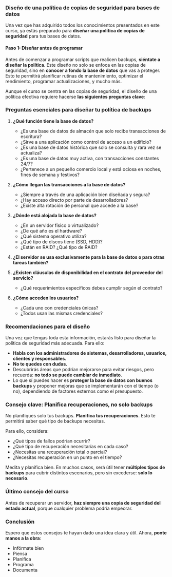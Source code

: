### Diseño de una política de copias de seguridad para bases de datos

Una vez que has adquirido todos los conocimientos presentados en este curso, ya estás preparado para **diseñar una política de copias de seguridad** para tus bases de datos.

#### Paso 1: Diseñar antes de programar

Antes de comenzar a programar scripts que realicen backups, **siéntate a diseñar la política**. Este diseño no solo se enfoca en las copias de seguridad, sino en **conocer a fondo la base de datos** que vas a proteger. Esto te permitirá planificar rutinas de mantenimiento, optimizar el rendimiento, programar actualizaciones, y mucho más.

Aunque el curso se centra en las copias de seguridad, el diseño de una política efectiva requiere hacerse **las siguientes preguntas clave**:



### Preguntas esenciales para diseñar tu política de backups

1. **¿Qué función tiene la base de datos?**
   - ¿Es una base de datos de almacén que solo recibe transacciones de escritura?
   - ¿Sirve a una aplicación como control de acceso a un edificio?
   - ¿Es una base de datos histórica que solo se consulta y rara vez se actualiza?
   - ¿Es una base de datos muy activa, con transacciones constantes 24/7?
   - ¿Pertenece a un pequeño comercio local y está ociosa en noches, fines de semana y festivos?

2. **¿Cómo llegan las transacciones a la base de datos?**
   - ¿Siempre a través de una aplicación bien diseñada y segura?
   - ¿Hay acceso directo por parte de desarrolladores?
   - ¿Existe alta rotación de personal que accede a la base?

3. **¿Dónde está alojada la base de datos?**
   - ¿En un servidor físico o virtualizado?
   - ¿De qué año es el hardware?
   - ¿Qué sistema operativo utiliza?
   - ¿Qué tipo de discos tiene (SSD, HDD)?
   - ¿Están en RAID? ¿Qué tipo de RAID?

4. **¿El servidor se usa exclusivamente para la base de datos o para otras tareas también?**

5. **¿Existen cláusulas de disponibilidad en el contrato del proveedor del servicio?**
   - ¿Qué requerimientos específicos debes cumplir según el contrato?

6. **¿Cómo acceden los usuarios?**
   - ¿Cada uno con credenciales únicas?
   - ¿Todos usan las mismas credenciales?



### Recomendaciones para el diseño

Una vez que tengas toda esta información, estarás listo para diseñar la política de seguridad más adecuada. Para ello:

- **Habla con los administradores de sistemas, desarrolladores, usuarios, clientes y responsables.**
- **No te quedes con dudas.**
- Descubrirás áreas que podrían mejorarse para evitar riesgos, pero recuerda: **no todo se puede cambiar de inmediato**.
- Lo que sí puedes hacer es **proteger la base de datos con buenos backups** y proponer mejoras que se implementarán con el tiempo (o no), dependiendo de factores externos como el presupuesto.



### Consejo clave: Planifica recuperaciones, no solo backups

No planifiques solo tus backups. **Planifica tus recuperaciones**. Esto te permitirá saber qué tipo de backups necesitas.

Para ello, considera:

- ¿Qué tipos de fallos podrían ocurrir?
- ¿Qué tipo de recuperación necesitarías en cada caso?
- ¿Necesitas una recuperación total o parcial?
- ¿Necesitas recuperación en un punto en el tiempo?

Medita y planifica bien. En muchos casos, será útil tener **múltiples tipos de backups** para cubrir distintos escenarios, pero sin excederse: **solo lo necesario**.



### Último consejo del curso

Antes de recuperar un servidor, **haz siempre una copia de seguridad del estado actual**, porque cualquier problema podría empeorar.



### Conclusión

Espero que estos consejos te hayan dado una idea clara y útil. Ahora, **ponte manos a la obra**:

- Infórmate bien  
- Piensa  
- Planifica  
- Programa  
- Documenta
